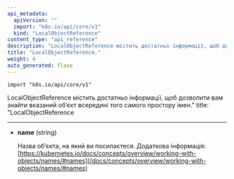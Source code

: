 ```yaml
---
api_metadata:
  apiVersion: ""
  import: "k8s.io/api/core/v1"
  kind: "LocalObjectReference"
content_type: "api_reference"
description: "LocalObjectReference містить достатньо інформації, щоб дозволити вам знайти вказаний обʼєкт всередині того самого простору імен."
title: "LocalObjectReference."
weight: 4
auto_generated: flase
---
```


`import "k8s.io/api/core/v1"`

LocalObjectReference містить достатньо інформації, щоб дозволити вам знайти вказаний обʼєкт всередині того самого простору імен."
title: "LocalObjectReference

---

- **name** (string)

    Назва обʼєкта, на який ви посилаєтеся. Додаткова інформація: [https://kubernetes.io/docs/concepts/overview/working-with-objects/names/#names](/docs/concepts/overview/working-with-objects/names/#names)